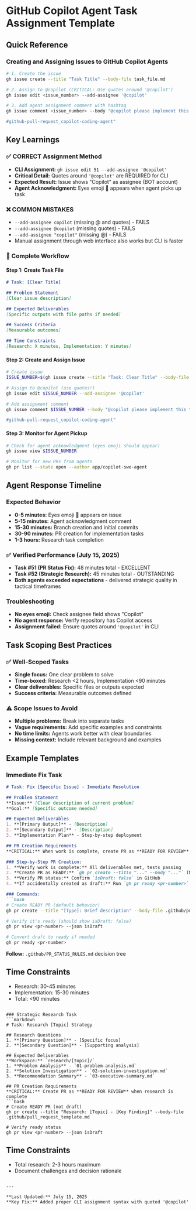 # GitHub Copilot Agent Task Assignment Template

## Quick Reference

### Creating and Assigning Issues to GitHub Copilot Agents

```bash
# 1. Create the issue
gh issue create --title "Task Title" --body-file task_file.md

# 2. Assign to @copilot (CRITICAL: Use quotes around '@copilot')
gh issue edit <issue_number> --add-assignee '@copilot'

# 3. Add agent assignment comment with hashtag
gh issue comment <issue_number> --body "@copilot please implement this task.

#github-pull-request_copilot-coding-agent"
```

## Key Learnings

### ✅ CORRECT Assignment Method
- **CLI Assignment:** `gh issue edit 51 --add-assignee '@copilot'`
- **Critical Detail:** Quotes around `'@copilot'` are REQUIRED for CLI
- **Expected Result:** Issue shows "Copilot" as assignee (BOT account)
- **Agent Acknowledgment:** Eyes emoji 👀 appears when agent picks up task

### ❌ COMMON MISTAKES
- `--add-assignee copilot` (missing @ and quotes) - FAILS
- `--add-assignee @copilot` (missing quotes) - FAILS  
- `--add-assignee "copilot"` (missing @) - FAILS
- Manual assignment through web interface also works but CLI is faster

### 🎯 Complete Workflow

#### Step 1: Create Task File
```markdown
# Task: [Clear Title]

## Problem Statement
[Clear issue description]

## Expected Deliverables
[Specific outputs with file paths if needed]

## Success Criteria
[Measurable outcomes]

## Time Constraints
[Research: X minutes, Implementation: Y minutes]
```

#### Step 2: Create and Assign Issue
```bash
# Create issue
ISSUE_NUMBER=$(gh issue create --title "Task: Clear Title" --body-file task.md --json number --jq .number)

# Assign to @copilot (use quotes!)
gh issue edit $ISSUE_NUMBER --add-assignee '@copilot'

# Add assignment comment
gh issue comment $ISSUE_NUMBER --body "@copilot please implement this task.

#github-pull-request_copilot-coding-agent"
```

#### Step 3: Monitor for Agent Pickup
```bash
# Check for agent acknowledgment (eyes emoji should appear)
gh issue view $ISSUE_NUMBER

# Monitor for new PRs from agents
gh pr list --state open --author app/copilot-swe-agent
```

## Agent Response Timeline

### Expected Behavior
- **0-5 minutes:** Eyes emoji 👀 appears on issue  
- **5-15 minutes:** Agent acknowledgment comment
- **15-30 minutes:** Branch creation and initial commits
- **30-90 minutes:** PR creation for implementation tasks
- **1-3 hours:** Research task completion

### ✅ Verified Performance (July 15, 2025)
- **Task #51 (PR Status Fix):** 48 minutes total - EXCELLENT
- **Task #52 (Strategic Research):** 45 minutes total - OUTSTANDING
- **Both agents exceeded expectations** - delivered strategic quality in tactical timeframes

### Troubleshooting
- **No eyes emoji:** Check assignee field shows "Copilot"
- **No agent response:** Verify repository has Copilot access
- **Assignment failed:** Ensure quotes around `'@copilot'` in CLI

## Task Scoping Best Practices

### ✅ Well-Scoped Tasks
- **Single focus:** One clear problem to solve
- **Time-boxed:** Research <2 hours, Implementation <90 minutes  
- **Clear deliverables:** Specific files or outputs expected
- **Success criteria:** Measurable outcomes defined

### ⚠️ Scope Issues to Avoid
- **Multiple problems:** Break into separate tasks
- **Vague requirements:** Add specific examples and constraints
- **No time limits:** Agents work better with clear boundaries
- **Missing context:** Include relevant background and examples

## Example Templates

### Immediate Fix Task
```markdown
# Task: Fix [Specific Issue] - Immediate Resolution

## Problem Statement
**Issue:** [Clear description of current problem]
**Goal:** [Specific outcome needed]

## Expected Deliverables
1. **[Primary Output]** - [Description]
2. **[Secondary Output]** - [Description]  
3. **Implementation Plan** - Step-by-step deployment

## PR Creation Requirements
**CRITICAL:** When work is complete, create PR as **READY FOR REVIEW** (not draft)

### Step-by-Step PR Creation:
1. **Verify work is complete:** All deliverables met, tests passing
2. **Create PR as READY:** `gh pr create --title "..." --body "..."` (NO --draft flag)
3. **Verify PR status:** Confirm `isDraft: false` in GitHub
4. **If accidentally created as draft:** Run `gh pr ready <pr-number>` to convert

### Commands:
```bash
# Create READY PR (default behavior)
gh pr create --title "[Type]: Brief description" --body-file .github/pull_request_template.md

# Verify it's ready (should show isDraft: false)
gh pr view <pr-number> --json isDraft

# Convert draft to ready if needed
gh pr ready <pr-number>
```

**Follow:** `.github/PR_STATUS_RULES.md` decision tree

## Time Constraints
- Research: 30-45 minutes
- Implementation: 15-30 minutes
- Total: <90 minutes
```

### Strategic Research Task
```markdown
# Task: Research [Topic] Strategy

## Research Questions
1. **[Primary Question]** - [Specific focus]
2. **[Secondary Question]** - [Supporting analysis]

## Expected Deliverables
**Workspace:** `research/[topic]/`
1. **Problem Analysis** - `01-problem-analysis.md`
2. **Solution Investigation** - `02-solution-investigation.md`  
3. **Recommendation Summary** - `03-executive-summary.md`

## PR Creation Requirements
**CRITICAL:** Create PR as **READY FOR REVIEW** when research is complete
```bash
# Create READY PR (not draft)
gh pr create --title "Research: [Topic] - [Key Finding]" --body-file .github/pull_request_template.md

# Verify ready status
gh pr view <pr-number> --json isDraft
```

## Time Constraints
- Total research: 2-3 hours maximum
- Document challenges and decision rationale
```

---

**Last Updated:** July 15, 2025  
**Key Fix:** Added proper CLI assignment syntax with quoted '@copilot'
